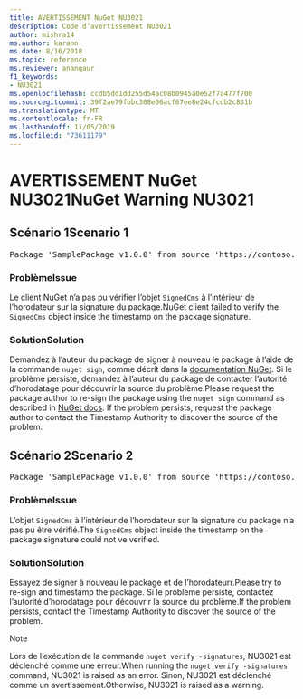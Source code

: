 ```yaml
---
title: AVERTISSEMENT NuGet NU3021
description: Code d’avertissement NU3021
author: mishra14
ms.author: karann
ms.date: 8/16/2018
ms.topic: reference
ms.reviewer: anangaur
f1_keywords:
- NU3021
ms.openlocfilehash: ccdb5dd1dd255d54ac08b0945a0e52f7a477f700
ms.sourcegitcommit: 39f2ae79fbbc308e06acf67ee8e24cfcdb2c831b
ms.translationtype: MT
ms.contentlocale: fr-FR
ms.lasthandoff: 11/05/2019
ms.locfileid: "73611179"
---
```

# <a name="nuget-warning-nu3021"></a><span data-ttu-id="b34a3-103">AVERTISSEMENT NuGet NU3021</span><span class="sxs-lookup"><span data-stu-id="b34a3-103">NuGet Warning NU3021</span></span>

## <a name="scenario-1"></a><span data-ttu-id="b34a3-104">Scénario 1</span><span class="sxs-lookup"><span data-stu-id="b34a3-104">Scenario 1</span></span>

<pre>Package 'SamplePackage v1.0.0' from source 'https://contoso.com/index.json': The primary signature's timestamp signature validation failed.</pre>

### <a name="issue"></a><span data-ttu-id="b34a3-105">Problème</span><span class="sxs-lookup"><span data-stu-id="b34a3-105">Issue</span></span>

<span data-ttu-id="b34a3-106">Le client NuGet n’a pas pu vérifier l’objet `SignedCms` à l’intérieur de l’horodateur sur la signature du package.</span><span class="sxs-lookup"><span data-stu-id="b34a3-106">NuGet client failed to verify the `SignedCms` object inside the timestamp on the package signature.</span></span>


### <a name="solution"></a><span data-ttu-id="b34a3-107">Solution</span><span class="sxs-lookup"><span data-stu-id="b34a3-107">Solution</span></span>

<span data-ttu-id="b34a3-108">Demandez à l’auteur du package de signer à nouveau le package à l’aide de la commande `nuget sign`, comme décrit dans la [documentation NuGet](https://docs.microsoft.com/nuget/create-packages/sign-a-package). Si le problème persiste, demandez à l’auteur du package de contacter l’autorité d’horodatage pour découvrir la source du problème.</span><span class="sxs-lookup"><span data-stu-id="b34a3-108">Please request the package author to re-sign the package using the `nuget sign` command as described in [NuGet docs](https://docs.microsoft.com/nuget/create-packages/sign-a-package). If the problem persists, request the package author to contact the Timestamp Authority to discover the source of the problem.</span></span>



## <a name="scenario-2"></a><span data-ttu-id="b34a3-109">Scénario 2</span><span class="sxs-lookup"><span data-stu-id="b34a3-109">Scenario 2</span></span>

<pre>Package 'SamplePackage v1.0.0' from source 'https://contoso.com/index.json': The timestamp signature validation failed.</pre>

### <a name="issue"></a><span data-ttu-id="b34a3-110">Problème</span><span class="sxs-lookup"><span data-stu-id="b34a3-110">Issue</span></span>

<span data-ttu-id="b34a3-111">L’objet `SignedCms` à l’intérieur de l’horodateur sur la signature du package n’a pas pu être vérifié.</span><span class="sxs-lookup"><span data-stu-id="b34a3-111">The `SignedCms` object inside the timestamp on the package signature could not ve verified.</span></span>


### <a name="solution"></a><span data-ttu-id="b34a3-112">Solution</span><span class="sxs-lookup"><span data-stu-id="b34a3-112">Solution</span></span>

<span data-ttu-id="b34a3-113">Essayez de signer à nouveau le package et de l’horodateurr.</span><span class="sxs-lookup"><span data-stu-id="b34a3-113">Please try to re-sign and timestamp the package.</span></span> <span data-ttu-id="b34a3-114">Si le problème persiste, contactez l’autorité d’horodatage pour découvrir la source du problème.</span><span class="sxs-lookup"><span data-stu-id="b34a3-114">If the problem persists, contact the Timestamp Authority to discover the source of the problem.</span></span>


> [!Note]
> <span data-ttu-id="b34a3-115">Lors de l’exécution de la commande `nuget verify -signatures`, NU3021 est déclenché comme une erreur.</span><span class="sxs-lookup"><span data-stu-id="b34a3-115">When running the `nuget verify -signatures` command, NU3021 is raised as an error.</span></span> <span data-ttu-id="b34a3-116">Sinon, NU3021 est déclenché comme un avertissement.</span><span class="sxs-lookup"><span data-stu-id="b34a3-116">Otherwise, NU3021 is raised as a warning.</span></span>